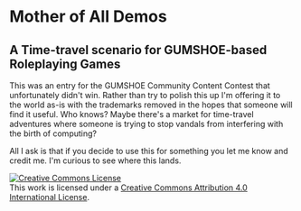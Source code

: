 # Mother of All Demos

## A Time-travel scenario for GUMSHOE-based Roleplaying Games

This was an entry for the GUMSHOE Community Content Contest that unfortunately didn't win. Rather than try to polish this up I'm offering it to the world as-is with the trademarks removed in the hopes that someone will find it useful. Who knows? Maybe there's a market for time-travel adventures where someone is trying to stop vandals from interfering with the birth of computing?

All I ask is that if you decide to use this for something you let me know and credit me. I'm curious to see where this lands.

<a rel="license" href="http://creativecommons.org/licenses/by/4.0/"><img alt="Creative Commons License" style="border-width:0" src="https://i.creativecommons.org/l/by/4.0/88x31.png" /></a><br />This work is licensed under a <a rel="license" href="http://creativecommons.org/licenses/by/4.0/">Creative Commons Attribution 4.0 International License</a>.
